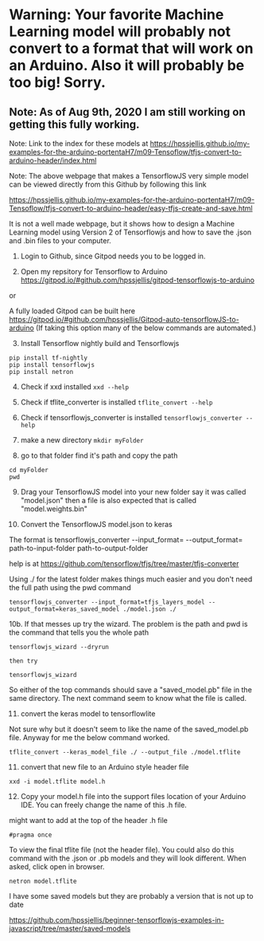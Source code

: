# Warning: Your favorite Machine Learning model will probably not convert to a format that will work on an Arduino. Also it will probably be too big! Sorry.


## Note: As of Aug 9th, 2020 I am still working on getting this fully working.


Note: Link to the index for these models at https://hpssjellis.github.io/my-examples-for-the-arduino-portentaH7/m09-Tensoflow/tfjs-convert-to-arduino-header/index.html

Note: The above webpage that makes a TensorflowJS very simple model can be viewed directly from this Github by following this link

https://hpssjellis.github.io/my-examples-for-the-arduino-portentaH7/m09-Tensoflow/tfjs-convert-to-arduino-header/easy-tfjs-create-and-save.html

It is not a well made webpage, but it shows how to design a Machine Learning model using Version 2 of Tensorflowjs and how to save the .json and .bin files to your computer.



1. Login to Github, since Gitpod needs you to be logged in.

2. Open my repsitory for Tensorflow to Arduino   https://gitpod.io/#github.com/hpssjellis/gitpod-tensorflowjs-to-arduino

or

A fully loaded Gitpod can be built here https://gitpod.io/#github.com/hpssjellis/Gitpod-auto-tensorflowJS-to-arduino
(If taking this option many of the below commands are automated.)


3. Install Tensorflow nightly build and Tensorflowjs
``` 
pip install tf-nightly 
pip install tensorflowjs
pip install netron
```

4. Check if xxd installed ``` xxd --help ```

5. Check if tflite_converter is installed ```tflite_convert --help```

6. Check if tensorflowjs_converter is installed ```tensorflowjs_converter --help```

7. make a new directory ```mkdir myFolder```

8. go to that folder find it's path and copy the path
```
cd myFolder
pwd
```

9. Drag your TensorflowJS model into your new folder say it was called "model.json" then a file is also expected that is called "model.weights.bin"

10. Convert the TensorflowJS model.json to keras 

The format is tensorflowjs_converter --input_format=  --output_format= path-to-input-folder path-to-output-folder

help is at https://github.com/tensorflow/tfjs/tree/master/tfjs-converter

Using ./  for the latest folder makes things much easier and you don't need the full path using the pwd command

```
tensorflowjs_converter --input_format=tfjs_layers_model --output_format=keras_saved_model ./model.json ./

```

10b. If that messes up try the wizard. The problem is the path and pwd is the command that tells you the whole path

```
tensorflowjs_wizard --dryrun

then try 

tensorflowjs_wizard
```

So either of the top commands should save a "saved_model.pb" file in the same directory. The next command seem to know what the file is called.


11. convert the keras model to tensorflowlite 

Not sure why but it doesn't seem to like the name of the saved_model.pb file. Anyway for me the below command worked.

``` 
tflite_convert --keras_model_file ./ --output_file ./model.tflite
```

11. convert that new file to an Arduino style header file 
```
xxd -i model.tflite model.h
```

12. Copy your model.h file into the support files location of your Arduino IDE. You can freely change the name of this .h file.


might want to add at the top of the header .h file

```
#pragma once
```

To view the final tflite file (not the header file). You could also do this command with the .json or .pb models and they will look different. When asked, click open in browser.
```
netron model.tflite

```



I have some saved models but they are probably a version that is not up to date

https://github.com/hpssjellis/beginner-tensorflowjs-examples-in-javascript/tree/master/saved-models





